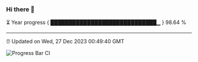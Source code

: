 ### Hi there 👋

⏳ Year progress { █████████████████████████████▁ } 98.64 %

---

⏰ Updated on Wed, 27 Dec 2023 00:49:40 GMT

![Progress Bar CI](https://github.com/liununu/liununu/workflows/Progress%20Bar%20CI/badge.svg)
